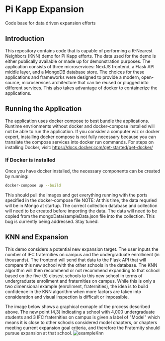 # Pi Kapp Expansion
Code base for data driven expansion efforts


## Introduction
This repository contains code that is capable of performing a K-Nearest Neighbors (KNN) demo for Pi Kapp efforts. The data used for the demo is either publically available or made up for demonstration purposes. The application consists of three microservices: NextJS frontend, a Flask API middle layer, and a MongoDB database store. The choices for these applications and frameworks were designed to provide a modern, open-source, microservices architecture that can be reused or plugged into different services. This also takes advantage of docker to containerize the applications. 


## Running the Application
The application uses docker compose to best bundle the applications. Runtime envrionments without docker and docker-compose installed will not be able to run the application. If you consider a computer wiz or docker expert, installing docker compose is not fully necessary because you can translate the compose services into docker run commands. For steps on installing Docker, visit: https://docs.docker.com/get-started/get-docker/ 

### If Docker is installed
Once you have docker installed, the necessary components can be created by running:
```bash
docker-compose up --build
```
This should pull the images and get everything running with the ports specified in the docker-compose file
NOTE: At this time, the data requried will be in Mongo at startup. The correct collection database and collection will need to be created before importing the data. The data will need to be copied from the mongoData/sampleData.json file into the collection. This bug is currently being addressed. Stay tuned.

## KNN and Expansion
This demo considers a potential new expansion target. The user inputs the number of IFC fraternities on campus and the undergraduate enrollment (in thousands). The frontend will send that data to the Flask API that will compare this new school with the other schools in the database. The KNN algorithm will then recommend or not recommend expanding to that school based on the five (5) closest schools to this new school in terms of undergraduate enrollment and fraternities on campus. While this is only a two dimensional example (enrollment, fraternities), the idea is to build confidence in the KNN algorithm when more factors are taken into consideration and visual inspection is difficult or impossible. 

The image below shows a graphical exmaple of the process described above. The new point (4,3) indicating a school with 4,000 undergraduate students and 3 IFC fraternities on campus is given a label of "Model" which means it is close to other schools considered model chapters, or chapters meeting current expansion goal criteria, and therefore the Fraternity should pursue expansion at that school.
![exampleKnn](https://github.com/user-attachments/assets/fd757e50-c973-4499-b436-d22c93c5511f)
